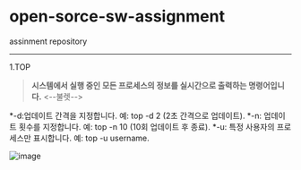 # open-sorce-sw-assignment
assinment repository

___
1.TOP


>**시스템에서 실행 중인 모든 프로세스의 정보를 실시간으로 출력하는 명령어입니다.**
<--불렛-->


*-d:업데이트 간격을 지정합니다. 예: top -d 2 (2초 간격으로 업데이트).
*-n: 업데이트 횟수를 지정합니다. 예: top -n 10 (10회 업데이트 후 종료).
*-u: 특정 사용자의 프로세스만 표시합니다. 예: top -u username.


![image](https://blog.kakaocdn.net/dn/rxlg4/btqYfV2LE3L/SW5SbyO65ZUa5PggM3KI8K/img.png)

